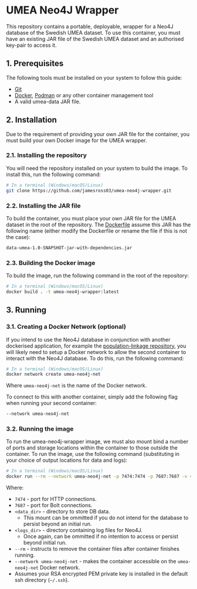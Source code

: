 # UMEA Neo4J Wrapper
This repository contains a portable, deployable, wrapper for a Neo4J database of the Swedish UMEA dataset. To use this container, you must have an existing JAR file of the Swedish UMEA dataset and an authorised key-pair to access it.

## 1. Prerequisites
The following tools must be installed on your system to follow this guide:
- [Git](https://git-scm.com/)
- [Docker](https://www.docker.com/), [Podman](https://podman.io/) or any other container management tool
- A valid umea-data JAR file.

## 2. Installation
Due to the requirement of providing your own JAR file for the container, you must build your own Docker image for the UMEA wrapper. 

### 2.1. Installing the repository
You will need the repository installed on your system to build the image. To install this, run the following command:

```sh
# In a terminal (Windows/macOS/Linux)
git clone https://github.com/jamesross03/umea-neo4j-wrapper.git
```

### 2.2. Installing the JAR file
To build the container, you must place your own JAR file for the UMEA dataset in the root of the repository. The [Dockerfile](./Dockerfile) assume this JAR has the following name (either modify the Dockerfile or rename the file if this is not the case):

```txt
data-umea-1.0-SNAPSHOT-jar-with-dependencies.jar
```

### 2.3. Building the Docker image
To build the image, run the following command in the root of the repository:

```sh
# In a terminal (Windows/macOS/Linux)
docker build . -t umea-neo4j-wrapper:latest
```

## 3. Running
### 3.1. Creating a Docker Network (optional)
If you intend to use the Neo4J database in conjunction with another dockerised application, for example the [population-linkage repository](https://github.com/stacs-srg/population-linkage), you will likely need to setup a Docker network to allow the second container to interact with the Neo4J database. To do this, run the following command:

```sh
# In a terminal (Windows/macOS/Linux)
docker network create umea-neo4j-net
```

Where `umea-neo4j-net` is the name of the Docker network.

To connect to this with another container, simply add the following flag when running your second container:

```sh
--network umea-neo4j-net
```

### 3.2. Running the image
To run the umea-neo4j-wrapper image, we must also mount bind a number of ports and storage locations within the container to those outside the container. To run the image, use the following command (substituting in your choice of output locations for data and logs):

```sh
# In a terminal (Windows/macOS/Linux)
docker run --rm --network umea-neo4j-net -p 7474:7474 -p 7687:7687 -v <data_dir>:/data -v <logs_dir>:/logs  -v ~/.ssh:/root/.ssh umea-neo4j-wrapper:latest
```

Where:
- `7474` - port for HTTP connections.
- `7687` - port for Bolt connections.
- `<data_dir>` - directory to store DB data.
    - This mount can be ommitted if you do not intend for the database to persist beyond an initial run.
- `<logs_dir>` - directory containing log files for Neo4J.
    - Once again, can be ommitted if no intention to access or persist beyond initial run.
- `--rm` - instructs to remove the container files after container finishes running.
- `--network umea-neo4j-net` - makes the container accessible on the `umea-neo4j-net` Docker network.
- Assumes your RSA encrypted PEM private key is installed in the default ssh directory (`~/.ssh`).
